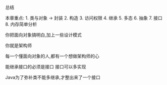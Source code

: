 总结

本章重点:
    1. 类与对象 -> 封装
    2. 构造
    3. 访问权限
    4. 继承
    5. 多态
    6. 抽象
    7. 接口
    8. 内存简单分析


你把面向对象搞明白,加上一些设计模式

你就是架构师

每一个懂面向对象的人,都有一个想做架构师的心 

能继承接口的必须是接口
接口可以多实现

Java为了弥补类不能多继承,才整出来了一个接口    